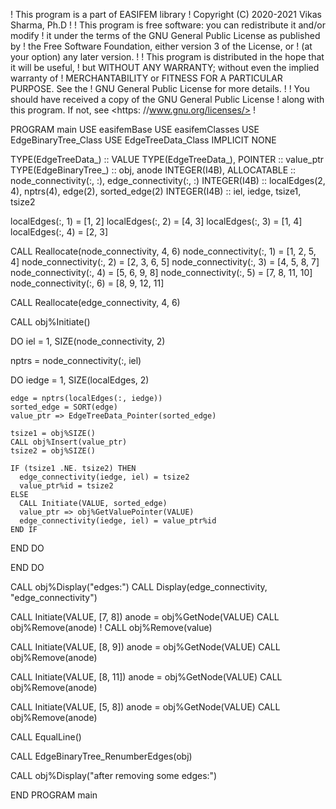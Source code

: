 ! This program is a part of EASIFEM library
! Copyright (C) 2020-2021  Vikas Sharma, Ph.D
!
! This program is free software: you can redistribute it and/or modify
! it under the terms of the GNU General Public License as published by
! the Free Software Foundation, either version 3 of the License, or
! (at your option) any later version.
!
! This program is distributed in the hope that it will be useful,
! but WITHOUT ANY WARRANTY; without even the implied warranty of
! MERCHANTABILITY or FITNESS FOR A PARTICULAR PURPOSE.  See the
! GNU General Public License for more details.
!
! You should have received a copy of the GNU General Public License
! along with this program.  If not, see <https: //www.gnu.org/licenses/>
!

PROGRAM main
USE easifemBase
USE easifemClasses
USE EdgeBinaryTree_Class
USE EdgeTreeData_Class
IMPLICIT NONE

TYPE(EdgeTreeData_) :: VALUE
TYPE(EdgeTreeData_), POINTER :: value_ptr
TYPE(EdgeBinaryTree_) :: obj, anode
INTEGER(I4B), ALLOCATABLE :: node_connectivity(:, :), edge_connectivity(:, :)
INTEGER(I4B) :: localEdges(2, 4), nptrs(4), edge(2), sorted_edge(2)
INTEGER(I4B) :: iel, iedge, tsize1, tsize2

localEdges(:, 1) = [1, 2]
localEdges(:, 2) = [4, 3]
localEdges(:, 3) = [1, 4]
localEdges(:, 4) = [2, 3]

CALL Reallocate(node_connectivity, 4, 6)
node_connectivity(:, 1) = [1, 2, 5, 4]
node_connectivity(:, 2) = [2, 3, 6, 5]
node_connectivity(:, 3) = [4, 5, 8, 7]
node_connectivity(:, 4) = [5, 6, 9, 8]
node_connectivity(:, 5) = [7, 8, 11, 10]
node_connectivity(:, 6) = [8, 9, 12, 11]

CALL Reallocate(edge_connectivity, 4, 6)

CALL obj%Initiate()

DO iel = 1, SIZE(node_connectivity, 2)

  nptrs = node_connectivity(:, iel)

  DO iedge = 1, SIZE(localEdges, 2)

    edge = nptrs(localEdges(:, iedge))
    sorted_edge = SORT(edge)
    value_ptr => EdgeTreeData_Pointer(sorted_edge)

    tsize1 = obj%SIZE()
    CALL obj%Insert(value_ptr)
    tsize2 = obj%SIZE()

    IF (tsize1 .NE. tsize2) THEN
      edge_connectivity(iedge, iel) = tsize2
      value_ptr%id = tsize2
    ELSE
      CALL Initiate(VALUE, sorted_edge)
      value_ptr => obj%GetValuePointer(VALUE)
      edge_connectivity(iedge, iel) = value_ptr%id
    END IF

  END DO

END DO

CALL obj%Display("edges:")
CALL Display(edge_connectivity, "edge_connectivity")

CALL Initiate(VALUE, [7, 8])
anode = obj%GetNode(VALUE)
CALL obj%Remove(anode)
! CALL obj%Remove(value)

CALL Initiate(VALUE, [8, 9])
anode = obj%GetNode(VALUE)
CALL obj%Remove(anode)

CALL Initiate(VALUE, [8, 11])
anode = obj%GetNode(VALUE)
CALL obj%Remove(anode)

CALL Initiate(VALUE, [5, 8])
anode = obj%GetNode(VALUE)
CALL obj%Remove(anode)

CALL EqualLine()

CALL EdgeBinaryTree_RenumberEdges(obj)

CALL obj%Display("after removing some edges:")

END PROGRAM main
